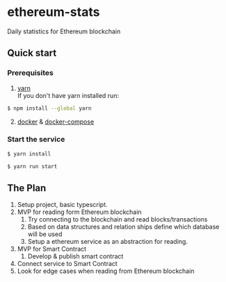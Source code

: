 # ethereum-stats

Daily statistics for Ethereum blockchain

## Quick start

### Prerequisites

1. [yarn](https://yarnpkg.com/)  
   If you don't have yarn installed run:

```bash
$ npm install --global yarn
```

2. [docker](https://docs.docker.com/engine/install/#server) & [docker-compose](https://docs.docker.com/compose/install/)

### Start the service

```bash
$ yarn install
```

```bash
$ yarn run start
```

## The Plan

1. Setup project, basic typescript.
2. MVP for reading form Ethereum blockchain
   1. Try connecting to the blockchain and read blocks/transactions
   2. Based on data structures and relation ships define which database will be used
   3. Setup a ethereum service as an abstraction for reading.
3. MVP for Smart Contract
   1. Develop & publish smart contract
4. Connect service to Smart Contract
5. Look for edge cases when reading from Ethereum blockchain
